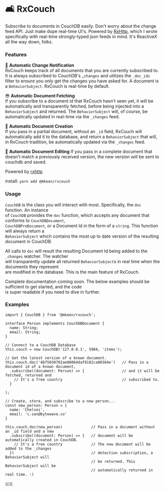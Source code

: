 # 🛋 RxCouch
Subscribe to documents in CouchDB easily. Don't worry about the change feed API. Just make dope real-time UI's. Powered by [RxHttp](https://github.com/mkeen/rxhttp), which I wrote specifically with real-time strongly-typed json feeds in mind. It's ReactiveX all the way down, folks.

### Features

📡 **Automatic Change Notification**  
   RxCouch keeps track of all documents that you are currently subscribed to. It is always subscribed to CouchDB's _`changes` and utilizes the `_doc_ids` filter to ensure you only get the changes you have asked for. A document is a `BehaviorSubject`. RxCouch is real-time by default.
   
😎 **Automatic Document Fetching**  
   If you subscribe to a document id that RxCouch hasn't seen yet, it will be automatically and transparently fetched, before being injected into a `BehaviorSubject` and returned. The `BehaviorSubject` will, of course, be automatically updated in real-time via the `_changes` feed.  
   
💾 **Automatic Document Creation**  
   If you pass in a partial document, without an `_id` field, RxCouch will automatically add it to the database, and return a `BehaviorSubject` that will, in RxCouch tradition, be automatically updated via the `_changes` feed.
   
📝 **Automatic Document Editing**
   If you pass in a complete document that doesn't match a previously received version, the new version will be sent to couchdb and saved.
  
Powered by [rxhttp](https://www.npmjs.com/package/@mkeen/rxhttp)  

install: `yarn add @mkeen/rxcouch`

### Usage
`CouchDB` is the class you will interact with most. Specifically, the `doc` function. An instance  
of `CouchDB` provides the `doc` function, which accepts any document that conforms to `CouchDBDocument`,  
`CouchDBPreDocument`, or a Document Id in the form of a `string`. This function will always return a  
`BehaviorSubject` which contains the most up to date version of the resulting document in CouchDB.  
  
All calls to `doc` will result the resulting Document Id being added to the `_changes` watcher. The watcher  
will transparently update all returned `BehaviorSubject`s in real time when the documents they represent  
are modified in the database. This is the main feature of RxCouch.

Complete documentation coming soon. The below examples should be sufficient to get started, and the code  
is super readable if you need to dive in further.

### Examples

```
import { CouchDB } from '@mkeen/rxcouch';

interface Person implements CouchDBDocument {
  name: String;
  email: String;
}

// Connect to a CouchDB Database
this.couch = new CouchDB('127.0.0.1', 5984, 'items');

// Get the latest version of a known document.
this.couch.doc('4b75030702ae88064daf8182ca00364e')   // Pass in a document id of a known document,
  .subscribe((document: Person) => {                 // and it will be fetched, returned and
    // It's a free country                           // subscribed to.
  }

);

// Create, store, and subscribe to a new person...
const new_person: Person = {
  name: 'Chelsei',
  email: 'c.san@bytewave.co'
}

this.couch.doc(new_person)             // Pass in a document without an _id field and a new
  .subscribe((document: Person) => {   // document will be automatically created in CouchDB.
    // It's a free country             // The new document will be added to the _changes
  })                                   // detection subscription, a BehaviorSubject will
                                       // be returned. This BehaviorSubject will be
                                       // automatically returned in real time. :)
```                                       
  
  
  
🇺🇸
